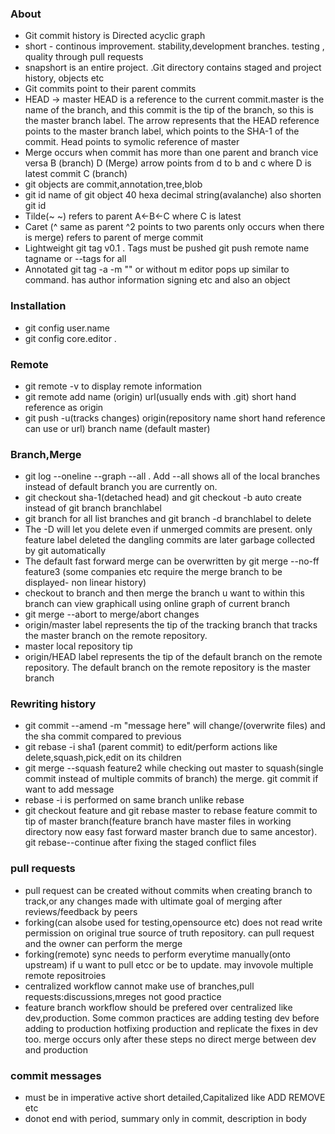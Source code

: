 ### About
- Git commit history is Directed acyclic graph
- short - continous improvement. stability,development branches. testing , quality through pull requests
- snapshort is an entire project. .Git directory contains staged and project history, objects etc
- Git commits point to their parent commits
- HEAD -> master
HEAD is a reference to the current commit.master is the name of the branch, and this
commit is the tip of the branch, so this is the master branch label. The arrow represents that
the HEAD reference points to the master branch label, which points to the SHA-1 of the
commit. Head points to symolic reference of master
- Merge occurs when commit has more than one parent and branch vice versa 
B (branch)
           D (Merge)  arrow points from d to b and c where D is latest commit
C (branch)
- git objects are commit,annotation,tree,blob
- git id name of git object 40 hexa decimal string(avalanche) also shorten git id
- Tilde(~ ~) refers to parent A<-B<-C where C is latest
- Caret (^ same as parent ^2 points to two parents only occurs when there is merge) refers to parent of merge commit
- Lightweight git tag v0.1 . Tags must be pushed git push remote name  tagname or --tags for all
- Annotated git tag -a -m "" or without m editor pops up similar to command. has author information signing etc and also an object

### Installation
- git config user.name 
- git config core.editor .

### Remote
- git remote -v to display remote information
- git remote add name (origin) url(usually ends with .git) short hand reference as origin
- git push -u(tracks changes) origin(repository name short hand reference can use or url) branch name (default master) 

### Branch,Merge
- git log --oneline --graph --all . Add --all shows all of the local branches instead of default branch you are currently on.
- git checkout sha-1(detached head) and git checkout -b auto create instead of git branch branchlabel 
- git branch for all list branches and git branch -d branchlabel to delete
- The -D will let you delete even if unmerged commits are present. only feature label deleted the dangling commits are later garbage collected by git automatically
- The default fast forward merge can be overwritten by git merge --no-ff feature3 (some companies etc require the merge branch to be displayed- non linear history)
- checkout to branch and then merge the branch u want to within this branch can view graphicall using online graph of current branch
- git merge --abort to merge/abort changes
- origin/master label represents the tip of the tracking branch that tracks the master
branch on the remote repository.
- master local repository tip
- origin/HEAD label represents the tip of the default branch on the remote repository.
The default branch on the remote repository is the master branch

### Rewriting history
- git commit --amend -m "message here" will change/(overwrite files) and the sha commit compared to previous
- git rebase -i sha1 (parent commit) to edit/perform actions like delete,squash,pick,edit on its children
- git merge --squash feature2 while checking out master to squash(single commit instead of multiple commits of branch) the merge. git commit if want  to add message
- rebase -i is performed on same branch unlike rebase
- git checkout feature and git rebase master to rebase feature commit to tip of master branch(feature branch have master files in working directory now easy fast forward master branch due to same ancestor). git rebase--continue after fixing the staged conflict files
 
### pull requests
- pull request can be created  without commits when creating branch to track,or any changes made with ultimate goal of merging after reviews/feedback by peers
- forking(can alsobe used for testing,opensource etc) does not read write permission on original true source of truth repository. can pull request and the owner can perform the merge
- forking(remote) sync needs to perform everytime manually(onto upstream) if u want to pull etcc or be to update. may invovole multiple remote repositroies
- centralized workflow cannot make use of branches,pull requests:discussions,mreges not good practice
- feature branch workflow should be prefered over centralized like dev,production. Some common practices are adding testing dev before adding to production hotfixing production and replicate the fixes in dev too. merge occurs only after these steps no direct merge between dev and production


### commit messages
- must be in imperative active short detailed,Capitalized like ADD REMOVE etc
- donot end with period, summary only in commit, description in body

